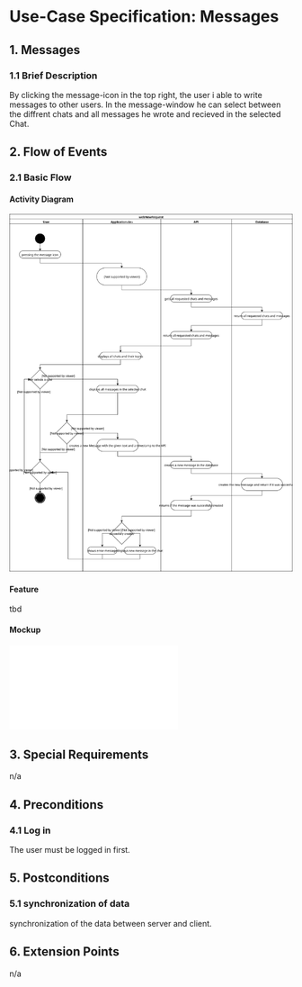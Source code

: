 # Use-Case Specification: Messages


## 1. Messages

### 1.1 Brief Description
By clicking the message-icon in the top right, the user i able to write messages to other users. In the message-window he can select between the diffrent chats and all messages he wrote and recieved in the selected Chat.

## 2. Flow of Events

### 2.1 Basic Flow

#### Activity Diagram
![Alt-Text](webMessage.svg)
#### Feature
tbd
#### Mockup
![Alt-Text](webMessageMockup.pdf)

## 3. Special Requirements

n/a


## 4. Preconditions

### 4.1 Log in
The user must be logged in first.


## 5. Postconditions

### 5.1 synchronization of data
synchronization of the data between server and client.


## 6. Extension Points
n/a 

